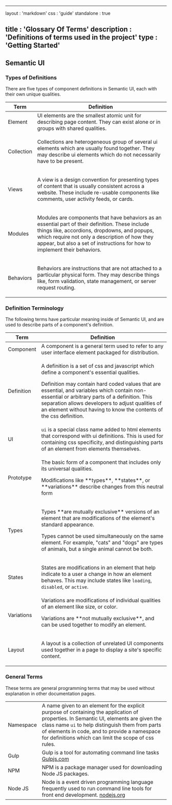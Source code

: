   ---
layout      : 'markdown'
css         : 'guide'
standalone  : true

title       : 'Glossary Of Terms'
description : 'Definitions of terms used in the project'
type        : 'Getting Started'
---

## Semantic UI

### Types of Definitions

There are five types of component definitions in Semantic UI, each with their own unique qualities.

<table class="ui relaxed padded basic definition table">
  <thead>
    <th>Term</th>
    <th>Definition</th>
  </thead>
  <tbody>
    <tr>
      <td>Element</td>
      <td>
        UI elements are the smallest atomic unit for describing page content. They can exist alone or in groups with shared qualities.</td>
    </tr>
    <tr>
      <td>Collection</td>
      <td>
        <p>Collections are heterogeneous group of several ui elements which are usually found together. They may describe ui elements which do not necessarily have to be present.</p>
      </td>
    </tr>
    <tr>
      <td>Views</td>
      <td>
        <p>A view is a design convention for presenting types of content that is usually consistent across a website. These include re-usable components like comments, user activity feeds, or cards.</p>
      </td>
    </tr>
    <tr>
      <td>Modules</td>
      <td>
        <p>Modules are components that have behaviors as an essential part of their definition. These include things like, accordions, dropdowns, and popups, which require not only a description of how they appear, but also a set of instructions for how to implement their behaviors. </p>
      </td>
    </tr>
    <tr>
      <td>Behaviors</td>
      <td>
        <p>Behaviors are instructions that are not attached to a particular physical form. They may describe things like, form validation, state management, or server request routing.</p>
      </td>
    </tr>
  </tbody>
</table>

### Definition Terminology

The following terms have particular meaning inside of Semantic UI, and are used to describe parts of a component's definition.

<table class="ui relaxed padded basic definition table">
  <thead>
    <th>Term</th>
    <th>Definition</th>
  </thead>
  <tbody>
    <tr>
      <td class="three wide">Component</td>
      <td>
        A component is a general term used to refer to any user interface element packaged for distribution.
      </td>
    </tr>
    <tr>
      <td>Definition</td>
      <td>
        <p>A definition is a set of css and javascript which define a component's essential qualities.</p>
        <p>Definition may contain hard coded values that are essential, and variables which contain non-essential or arbitrary parts of a definition. This separation allows developers to adjust qualities of an element without having to know the contents of the css definition.</p>
      </td>
    </tr>
    <tr>
      <td>UI</td>
      <td>
        <code>ui</code> is a special class name added to html elements that correspond with ui definitions. This is used for containing css specificity, and distinguishing parts of an element from elements themselves.
      </td>
    </tr>
    <tr>
      <td>Prototype</td>
      <td>
        <p>The basic form of a component that includes only its universal qualities.</p>
        <p>Modifications like **types**, **states**, or **variations** describe changes from this neutral form</p>
      </td>
    </tr>
    <tr>
      <td>Types</td>
      <td>
        <p>Types **are mutually exclusive** versions of an element that are modifications of the element's standard appearance.</p>
        <p>Types cannot be used simultaneously on the same element. For example, "cats" and "dogs" are types of animals, but a single animal cannot be both.</p>
      </td>
    </tr>
    <tr>
      <td>States</td>
      <td>
        <p>States are modifications in an element that help indicate to a user a change in how an element behaves. This may include states like <code>loading</code>, <code>disabled</code>, or <code>active</code>.</p>
      </td>
    </tr>
    <tr>
      <td>Variations</td>
      <td>
        Variations are modifications of individual qualities of an element like size, or color.</p>
        <p>Variations are **not mutually exclusive**, and can be used together to modify an element.</p>
      </td>
    </tr>
    <tr>
      <td>Layout</td>
      <td>
        <p>A layout is a collection of unrelated UI components used together in a page to display a site's specific content.</p>
      </td>
    </tr>
  </tbody>
</table>

### General Terms

These terms are general programming terms that may be used without explanation in other documentation pages.

<table class="ui relaxed padded basic definition table">
  <tr>
    <td>Namespace</td>
    <td>A name given to an element for the explicit purpose of containing the application of properties. In Semantic UI, elements are given the class name <code>ui</code> to help distinguish them from parts of elements in code, and to provide a namespace for definitions which can limit the scope of css rules.</td>
  </tr>
  <tr>
    <td>Gulp</td>
    <td>Gulp is a tool for automating command line tasks <a href="http://www.gulpjs.com" target="_blank">Gulpjs.com</a></td>
  </tr>
  <tr>
    <td>NPM</td>
    <td>NPM is a package manager used for downloading Node JS packages.</td>
  </tr>
  <tr>
    <td>Node JS</td>
    <td>Node is a event driven programming language frequently used to run command line tools for front end development. <a href="http://www.nodejs.com" target="_blank">nodejs.org</a></td>
  </tr>
</table>